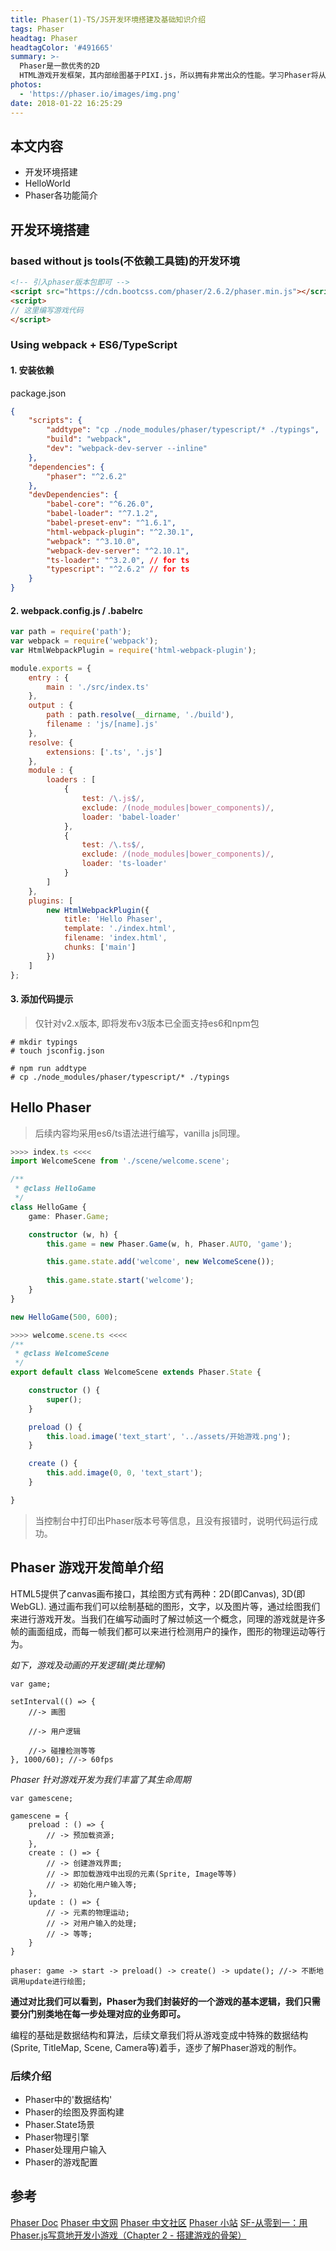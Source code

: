 ```yaml
---
title: Phaser(1)-TS/JS开发环境搭建及基础知识介绍
tags: Phaser
headtag: Phaser
headtagColor: '#491665'
summary: >-
  Phaser是一款优秀的2D
  HTML游戏开发框架，其内部绘图基于PIXI.js，所以拥有非常出众的性能。学习Phaser将从其源码逻辑的分析，到具体游戏的应用来逐步了解。学习一个框架不仅仅是会使用其api，更多的是学习其中的设计逻辑，开发流程，以及如何编写健壮的代码。第一篇文章将介绍Phaser的开发环境搭建。
photos:
  - 'https://phaser.io/images/img.png'
date: 2018-01-22 16:25:29
---
```



## 本文内容

* 开发环境搭建
* HelloWorld
* Phaser各功能简介

## 开发环境搭建

### based without js tools(不依赖工具链)的开发环境

``` html
<!-- 引入phaser版本包即可 -->
<script src="https://cdn.bootcss.com/phaser/2.6.2/phaser.min.js"></script>
<script>
// 这里编写游戏代码
</script>
```

### Using webpack + ES6/TypeScript

#### 1. 安装依赖

package.json

``` json
{
    "scripts": {
        "addtype": "cp ./node_modules/phaser/typescript/* ./typings",
        "build": "webpack",
        "dev": "webpack-dev-server --inline"
    },
    "dependencies": {
        "phaser": "^2.6.2"
    },
    "devDependencies": {
        "babel-core": "^6.26.0",
        "babel-loader": "^7.1.2",
        "babel-preset-env": "^1.6.1",
        "html-webpack-plugin": "^2.30.1",
        "webpack": "^3.10.0",
        "webpack-dev-server": "^2.10.1",
        "ts-loader": "^3.2.0", // for ts
        "typescript": "^2.6.2" // for ts
    }
}
```

#### 2. webpack.config.js / .babelrc

``` javascript
var path = require('path');
var webpack = require('webpack');
var HtmlWebpackPlugin = require('html-webpack-plugin');

module.exports = {
    entry : {
        main : './src/index.ts'
    },
    output : {
        path : path.resolve(__dirname, './build'),
        filename : 'js/[name].js'
    },
    resolve: {
        extensions: ['.ts', '.js']
    },
    module : {
        loaders : [
            {
                test: /\.js$/,
                exclude: /(node_modules|bower_components)/,
                loader: 'babel-loader'
            },
            {
                test: /\.ts$/,
                exclude: /(node_modules|bower_components)/,
                loader: 'ts-loader'
            }
        ]
    },
    plugins: [
        new HtmlWebpackPlugin({
            title: 'Hello Phaser',
            template: './index.html',
            filename: 'index.html',
            chunks: ['main']
        })
    ]
};
```

#### 3. 添加代码提示

> 仅针对v2.x版本, 即将发布v3版本已全面支持es6和npm包

``` shell
# mkdir typings
# touch jsconfig.json

# npm run addtype
# cp ./node_modules/phaser/typescript/* ./typings
```


## Hello Phaser

> 后续内容均采用es6/ts语法进行编写，vanilla js同理。

``` TypeScript
>>>> index.ts <<<<
import WelcomeScene from './scene/welcome.scene';

/**
 * @class HelloGame
 */
class HelloGame {
    game: Phaser.Game;

    constructor (w, h) {
        this.game = new Phaser.Game(w, h, Phaser.AUTO, 'game');

        this.game.state.add('welcome', new WelcomeScene());
        
        this.game.state.start('welcome');
    }
}

new HelloGame(500, 600);

>>>> welcome.scene.ts <<<<
/**
 * @class WelcomeScene
 */
export default class WelcomeScene extends Phaser.State {

    constructor () {
        super();
    }

    preload () {
        this.load.image('text_start', '../assets/开始游戏.png');
    }

    create () {
        this.add.image(0, 0, 'text_start');
    }

}
```

> 当控制台中打印出Phaser版本号等信息，且没有报错时，说明代码运行成功。

## Phaser 游戏开发简单介绍

HTML5提供了canvas画布接口，其绘图方式有两种：2D(即Canvas), 3D(即WebGL).
通过画布我们可以绘制基础的图形，文字，以及图片等，通过绘图我们来进行游戏开发。当我们在编写动画时了解过帧这一个概念，同理的游戏就是许多帧的画面组成，而每一帧我们都可以来进行检测用户的操作，图形的物理运动等行为。

*如下，游戏及动画的开发逻辑(类比理解)*

```
var game;

setInterval(() => {
    //-> 画图
    
    //-> 用户逻辑
    
    //-> 碰撞检测等等
}, 1000/60); //-> 60fps
```

*Phaser 针对游戏开发为我们丰富了其生命周期*

```
var gamescene;

gamescene = {
    preload : () => {
        // -> 预加载资源;
    },
    create : () => {
        // -> 创建游戏界面;
        // -> 即加载游戏中出现的元素(Sprite, Image等等)
        // -> 初始化用户输入等;
    },
    update : () => {
        // -> 元素的物理运动;
        // -> 对用户输入的处理;
        // -> 等等;
    }
}

phaser: game -> start -> preload() -> create() -> update(); //-> 不断地调用update进行绘图;
```

**通过对比我们可以看到，Phaser为我们封装好的一个游戏的基本逻辑，我们只需要分门别类地在每一步处理对应的业务即可。**

编程的基础是数据结构和算法，后续文章我们将从游戏变成中特殊的数据结构(Sprite, TitleMap, Scene, Camera等)着手，逐步了解Phaser游戏的制作。

### 后续介绍

* Phaser中的'数据结构'
* Phaser的绘图及界面构建
* Phaser.State场景
* Phaser物理引擎
* Phaser处理用户输入
* Phaser的游戏配置


## 参考

[Phaser Doc](https://phaser.io/docs)
[Phaser 中文网](http://www.phaserengine.com/)
[Phaser 中文社区](http://club.phaser-china.com/)
[Phaser 小站](https://www.phaser-china.com/show.html)
[SF-从零到一：用Phaser.js写意地开发小游戏（Chapter 2 - 搭建游戏的骨架）](https://segmentfault.com/a/1190000009226335)




